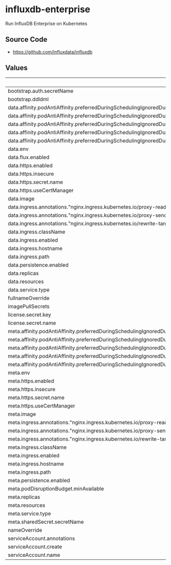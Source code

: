 # influxdb-enterprise

Run InfluxDB Enterprise on Kubernetes

## Source Code

* <https://github.com/influxdata/influxdb>

## Values

| Key | Type | Default | Description |
|-----|------|---------|-------------|
| bootstrap.auth.secretName | string | `"sasquatch"` |  |
| bootstrap.ddldml | object | `{}` |  |
| data.affinity.podAntiAffinity.preferredDuringSchedulingIgnoredDuringExecution[0].podAffinityTerm.labelSelector.matchExpressions[0].key | string | `"influxdb.influxdata.com/component"` |  |
| data.affinity.podAntiAffinity.preferredDuringSchedulingIgnoredDuringExecution[0].podAffinityTerm.labelSelector.matchExpressions[0].operator | string | `"In"` |  |
| data.affinity.podAntiAffinity.preferredDuringSchedulingIgnoredDuringExecution[0].podAffinityTerm.labelSelector.matchExpressions[0].values[0] | string | `"data"` |  |
| data.affinity.podAntiAffinity.preferredDuringSchedulingIgnoredDuringExecution[0].podAffinityTerm.topologyKey | string | `"kubernetes.io/hostname"` |  |
| data.affinity.podAntiAffinity.preferredDuringSchedulingIgnoredDuringExecution[0].weight | int | `1` |  |
| data.env | object | `{}` |  |
| data.flux.enabled | bool | `true` |  |
| data.https.enabled | bool | `false` |  |
| data.https.insecure | bool | `true` |  |
| data.https.secret.name | string | `"influxdb-tls"` |  |
| data.https.useCertManager | bool | `false` |  |
| data.image | object | `{}` |  |
| data.ingress.annotations."nginx.ingress.kubernetes.io/proxy-read-timeout" | string | `"300"` |  |
| data.ingress.annotations."nginx.ingress.kubernetes.io/proxy-send-timeout" | string | `"300"` |  |
| data.ingress.annotations."nginx.ingress.kubernetes.io/rewrite-target" | string | `"/$2"` |  |
| data.ingress.className | string | `"nginx"` |  |
| data.ingress.enabled | bool | `false` |  |
| data.ingress.hostname | string | `""` |  |
| data.ingress.path | string | `"/influxdb-enterprise-data(/|$)(.*)"` |  |
| data.persistence.enabled | bool | `false` |  |
| data.replicas | int | `1` |  |
| data.resources | object | `{}` |  |
| data.service.type | string | `"ClusterIP"` |  |
| fullnameOverride | string | `""` |  |
| imagePullSecrets | list | `[]` |  |
| license.secret.key | string | `"json"` |  |
| license.secret.name | string | `"influxdb-enterprise-license"` |  |
| meta.affinity.podAntiAffinity.preferredDuringSchedulingIgnoredDuringExecution[0].podAffinityTerm.labelSelector.matchExpressions[0].key | string | `"influxdb.influxdata.com/component"` |  |
| meta.affinity.podAntiAffinity.preferredDuringSchedulingIgnoredDuringExecution[0].podAffinityTerm.labelSelector.matchExpressions[0].operator | string | `"In"` |  |
| meta.affinity.podAntiAffinity.preferredDuringSchedulingIgnoredDuringExecution[0].podAffinityTerm.labelSelector.matchExpressions[0].values[0] | string | `"meta"` |  |
| meta.affinity.podAntiAffinity.preferredDuringSchedulingIgnoredDuringExecution[0].podAffinityTerm.topologyKey | string | `"kubernetes.io/hostname"` |  |
| meta.affinity.podAntiAffinity.preferredDuringSchedulingIgnoredDuringExecution[0].weight | int | `1` |  |
| meta.env | object | `{}` |  |
| meta.https.enabled | bool | `false` |  |
| meta.https.insecure | bool | `true` |  |
| meta.https.secret.name | string | `"influxdb-tls"` |  |
| meta.https.useCertManager | bool | `false` |  |
| meta.image | object | `{}` |  |
| meta.ingress.annotations."nginx.ingress.kubernetes.io/proxy-read-timeout" | string | `"300"` |  |
| meta.ingress.annotations."nginx.ingress.kubernetes.io/proxy-send-timeout" | string | `"300"` |  |
| meta.ingress.annotations."nginx.ingress.kubernetes.io/rewrite-target" | string | `"/$2"` |  |
| meta.ingress.className | string | `"nginx"` |  |
| meta.ingress.enabled | bool | `false` |  |
| meta.ingress.hostname | string | `""` |  |
| meta.ingress.path | string | `"/influxdb-enterprise-meta(/|$)(.*)"` |  |
| meta.persistence.enabled | bool | `false` |  |
| meta.podDisruptionBudget.minAvailable | int | `2` |  |
| meta.replicas | int | `3` |  |
| meta.resources | object | `{}` |  |
| meta.service.type | string | `"ClusterIP"` |  |
| meta.sharedSecret.secretName | string | `"influxdb-enterprise-shared-secret"` |  |
| nameOverride | string | `""` |  |
| serviceAccount.annotations | object | `{}` |  |
| serviceAccount.create | bool | `false` |  |
| serviceAccount.name | string | `""` |  |
